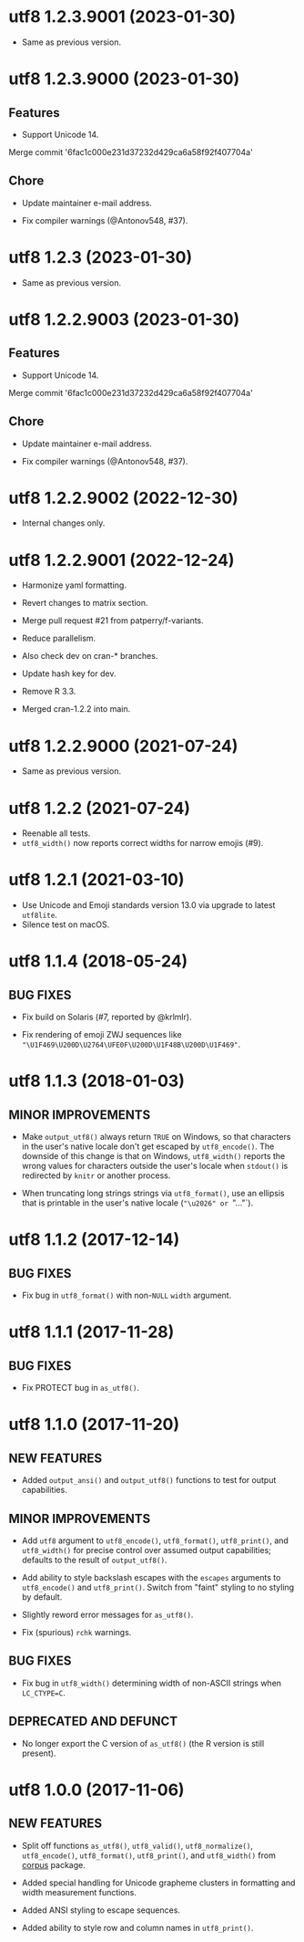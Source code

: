 <!-- NEWS.md is maintained by https://cynkra.github.io/fledge, do not edit -->

# utf8 1.2.3.9001 (2023-01-30)

- Same as previous version.


# utf8 1.2.3.9000 (2023-01-30)

## Features

- Support Unicode 14.

Merge commit '6fac1c000e231d37232d429ca6a58f92f407704a'

## Chore

- Update maintainer e-mail address.

- Fix compiler warnings (@Antonov548, #37).


# utf8 1.2.3 (2023-01-30)

- Same as previous version.


# utf8 1.2.2.9003 (2023-01-30)

## Features

- Support Unicode 14.

Merge commit '6fac1c000e231d37232d429ca6a58f92f407704a'

## Chore

- Update maintainer e-mail address.

- Fix compiler warnings (@Antonov548, #37).


# utf8 1.2.2.9002 (2022-12-30)

- Internal changes only.


# utf8 1.2.2.9001 (2022-12-24)

- Harmonize yaml formatting.

- Revert changes to matrix section.

- Merge pull request #21 from patperry/f-variants.



- Reduce parallelism.

- Also check dev on cran-* branches.

- Update hash key for dev.

- Remove R 3.3.

- Merged cran-1.2.2 into main.



# utf8 1.2.2.9000 (2021-07-24)

- Same as previous version.


# utf8 1.2.2 (2021-07-24)

- Reenable all tests.
- `utf8_width()` now reports correct widths for narrow emojis (#9).


# utf8 1.2.1 (2021-03-10)

- Use Unicode and Emoji standards version 13.0 via upgrade to latest `utf8lite`.
- Silence test on macOS.


# utf8 1.1.4 (2018-05-24)

## BUG FIXES

- Fix build on Solaris (#7, reported by @krlmlr).

- Fix rendering of emoji ZWJ sequences like `"\U1F469\U200D\U2764\UFE0F\U200D\U1F48B\U200D\U1F469"`.


# utf8 1.1.3 (2018-01-03)

## MINOR IMPROVEMENTS

- Make `output_utf8()` always return `TRUE` on Windows, so that characters in the user's native locale don't get escaped by `utf8_encode()`. The downside of this change is that on Windows, `utf8_width()` reports the wrong values for characters outside the user's locale when `stdout()` is redirected by `knitr` or another process.

- When truncating long strings strings via `utf8_format()`, use an ellipsis that is printable in the user's native locale (`"\u2026" or `"..."`).


# utf8 1.1.2 (2017-12-14)

## BUG FIXES

- Fix bug in `utf8_format()` with non-`NULL` `width` argument.


# utf8 1.1.1 (2017-11-28)

## BUG FIXES

- Fix PROTECT bug in `as_utf8()`.


# utf8 1.1.0 (2017-11-20)

## NEW FEATURES

- Added `output_ansi()` and `output_utf8()` functions to test for output capabilities.

## MINOR IMPROVEMENTS

- Add `utf8` argument to `utf8_encode()`, `utf8_format()`, `utf8_print()`, and `utf8_width()` for precise control over assumed output capabilities; defaults to the result of `output_utf8()`.

- Add ability to style backslash escapes with the `escapes` arguments to `utf8_encode()` and `utf8_print()`. Switch from "faint" styling to no styling by default.

- Slightly reword error messages for `as_utf8()`.

- Fix (spurious) `rchk` warnings.

## BUG FIXES

- Fix bug in `utf8_width()` determining width of non-ASCII strings when `LC_CTYPE=C`.

## DEPRECATED AND DEFUNCT

- No longer export the C version of `as_utf8()` (the R version is still present).


# utf8 1.0.0 (2017-11-06)

## NEW FEATURES

- Split off functions `as_utf8()`, `utf8_valid()`, `utf8_normalize()`, `utf8_encode()`, `utf8_format()`, `utf8_print()`, and `utf8_width()` from [corpus][corpus] package.

- Added special handling for Unicode grapheme clusters in formatting and width measurement functions.

- Added ANSI styling to escape sequences.

- Added ability to style row and column names in `utf8_print()`.


[corpus]: http://corpustext.com/ "corpus: Text Corpus Analysis"
